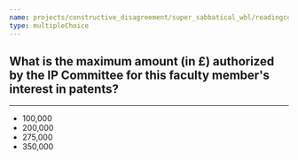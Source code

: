 ```yaml
---
name: projects/constructive_disagreement/super_sabbatical_wbl/readingcomp_provost_4.md
type: multipleChoice
---
```


## What is the maximum amount (in £) authorized by the IP Committee for this faculty member's interest in patents?

---

- 100,000
- 200,000
- 275,000
- 350,000